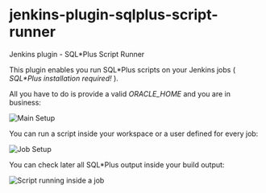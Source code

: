 # jenkins-plugin-sqlplus-script-runner
Jenkins plugin - SQL*Plus Script Runner

This plugin enables you run SQL\*Plus scripts on your Jenkins jobs ( _SQL\*Plus installation required!_ ).

All you have to do is provide a valid *ORACLE_HOME* and you are in business:

![Main Setup](https://github.com/boaglio/jenkins-plugin-sqlplus-script-runner/raw/master/shots/main-setup.png)

You can run a script inside your workspace or a user defined for every job:

![Job Setup](https://github.com/boaglio/jenkins-plugin-sqlplus-script-runner/raw/master/shots/setup-by-project.png)

You can check later all SQL*Plus output inside your build output:

![Script running inside a job](https://github.com/boaglio/jenkins-plugin-sqlplus-script-runner/raw/master/shots/script-running.png)
